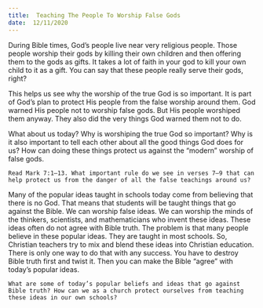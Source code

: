 ```yaml
---
title:  Teaching The People To Worship False Gods 
date:  12/11/2020
---
```


During Bible times, God’s people live near very religious people. Those people worship their gods by killing their own children and then offering them to the gods as gifts. It takes a lot of faith in your god to kill your own child to it as a gift. You can say that these people really serve their gods, right?

This helps us see why the worship of the true God is so important. It is part of God’s plan to protect His people from the false worship around them. God warned His people not to worship false gods. But His people worshiped them anyway. They also did the very things God warned them not to do.

What about us today? Why is worshiping the true God so important? Why is it also important to tell each other about all the good things God does for us? How can doing these things protect us against the “modern” worship of false gods.

`Read Mark 7:1–13. What important rule do we see in verses 7–9 that can help protect us from the danger of all the false teachings around us?`

Many of the popular ideas taught in schools today come from believing that there is no God. That means that students will be taught things that go against the Bible. We can worship false ideas. We can worship the minds of the thinkers, scientists, and mathematicians who invent these ideas. These ideas often do not agree with Bible truth. The problem is that many people believe in these popular ideas. They are taught in most schools. So, Christian teachers try to mix and blend these ideas into Christian education. There is only one way to do that with any success. You have to destroy Bible truth first and twist it. Then you can make the Bible “agree” with today’s popular ideas.

`What are some of today’s popular beliefs and ideas that go against Bible truth? How can we as a church protect ourselves from teaching these ideas in our own schools?`